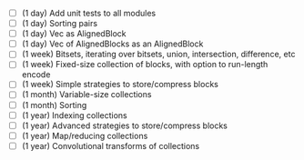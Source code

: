 - [ ] (1 day) Add unit tests to all modules
- [ ] (1 day) Sorting pairs
- [ ] (1 day) Vec as AlignedBlock
- [ ] (1 day) Vec of AlignedBlocks as an AlignedBlock
- [ ] (1 week) Bitsets, iterating over bitsets, union, intersection, difference, etc
- [ ] (1 week) Fixed-size collection of blocks, with option to run-length encode
- [ ] (1 week) Simple strategies to store/compress blocks
- [ ] (1 month) Variable-size collections
- [ ] (1 month) Sorting
- [ ] (1 year) Indexing collections
- [ ] (1 year) Advanced strategies to store/compress blocks
- [ ] (1 year) Map/reducing collections
- [ ] (1 year) Convolutional transforms of collections
